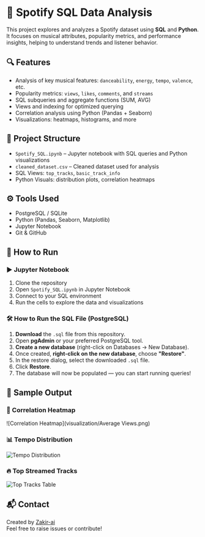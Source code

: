 # 🎵 Spotify SQL Data Analysis

This project explores and analyzes a Spotify dataset using **SQL** and **Python**. It focuses on musical attributes, popularity metrics, and performance insights, helping to understand trends and listener behavior.

## 🔍 Features

- Analysis of key musical features: `danceability`, `energy`, `tempo`, `valence`, etc.
- Popularity metrics: `views`, `likes`, `comments`, and `streams`
- SQL subqueries and aggregate functions (SUM, AVG)
- Views and indexing for optimized querying
- Correlation analysis using Python (Pandas + Seaborn)
- Visualizations: heatmaps, histograms, and more

## 📁 Project Structure

- `Spotify_SQL.ipynb` – Jupyter notebook with SQL queries and Python visualizations
- `cleaned_dataset.csv` – Cleaned dataset used for analysis
- SQL Views: `top_tracks`, `basic_track_info`
- Python Visuals: distribution plots, correlation heatmaps

## ⚙️ Tools Used

- PostgreSQL / SQLite
- Python (Pandas, Seaborn, Matplotlib)
- Jupyter Notebook
- Git & GitHub

## 🚀 How to Run

### ▶️ Jupyter Notebook
1. Clone the repository  
2. Open `Spotify_SQL.ipynb` in Jupyter Notebook  
3. Connect to your SQL environment  
4. Run the cells to explore the data and visualizations

### 🛠️ How to Run the SQL File (PostgreSQL)

1. **Download** the `.sql` file from this repository.
2. Open **pgAdmin** or your preferred PostgreSQL tool.
3. **Create a new database** (right-click on Databases → New Database).
4. Once created, **right-click on the new database**, choose **"Restore"**.
5. In the restore dialog, select the downloaded `.sql` file.
6. Click **Restore**.
7. The database will now be populated — you can start running queries!

## 📸 Sample Output

### 🎯 Correlation Heatmap
![Correlation Heatmap](visualization/Average Views.png)

### 📊 Tempo Distribution
![Tempo Distribution](images/tempo_distribution.png)

### 🔥 Top Streamed Tracks
![Top Tracks Table](images/top_tracks_table.png)

## 📬 Contact

Created by [Zakir-ai](https://github.com/Zakir-ai)  
Feel free to raise issues or contribute!

